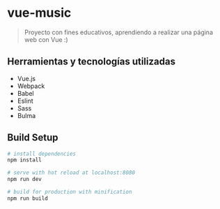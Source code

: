 # vue-music

> Proyecto con fines educativos, aprendiendo a realizar una página web con Vue :)

## Herramientas y tecnologías utilizadas

- Vue.js
- Webpack
- Babel
- Eslint
- Sass
- Bulma

## Build Setup

``` bash
# install dependencies
npm install

# serve with hot reload at localhost:8080
npm run dev

# build for production with minification
npm run build
```
